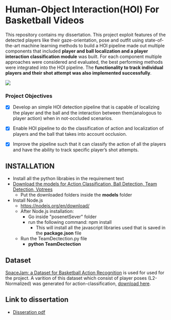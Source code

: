 # Human-Object Interaction(HOI) For Basketball Videos #
This repository contains my dissertation. This project exploit features of the detected players like their gaze-orientation, pose and outfit using state-of-the-art machine learning methods to build a HOI pipeline made out multiple components that included **player and ball localization and a player interaction classification module** was built. For each component multiple approaches were considered and evaluated, the best performing methods were integrated into the HOI pipeline. The **functionality to track individual players and their shot attempt was also implemented successfully**.

![](./images/demo.gif)

### Project Objectives 
- [x] Develop an simple HOI detection pipeline that is capable of localizing the player and the ball and the interaction between them(analogous to player action) when in not-occluded scenarios. 

- [x] Enable HOI pipeline to do the classification of action and localization of players and the ball that takes into account occlusion. 

- [x] Improve the pipeline such that it can classify the action of all the players and have the ability to track specific player’s shot attempts.


## INSTALLATION ##
- Install all the python librabies in the requirement text
- [Download the models for Action Classification, Ball Detection, Team Detection, Vptrees](https://drive.google.com/file/d/1BCw4_bjZXpVlE51HuPyCETCUbRt1N6nd/view?usp=sharing)
    - Put the downloaded folders inside the **models** folder
- Install Node.js
    - https://nodejs.org/en/download/
    - After Node.js installation:
        - Go inside "posenetSever" folder
        - run the following command: npm install
            - This will install all the javascript libraries used that is saved in the **package.json** file
    - Run the TeamDectection.py file
        - **python TeamDectection**


## Dataset 
[SpaceJam: a Dataset for Basketball Action Recognition](https://github.com/simonefrancia/SpaceJam) is used for used for the project. A varition of this dataset which consist of player poses (L2-Normalized) was generated for action-classification, [download here](https://drive.google.com/file/d/1lrju16Xz0XWliCGTf5TlZPKfjGCnQSJV/view?usp=sharing).



## Link to dissertation #
- [Disseration pdf](https://drive.google.com/file/d/1DCNEAR5iROFBwBRPVpynTdWAMRniDQ65/view?usp=sharing)

